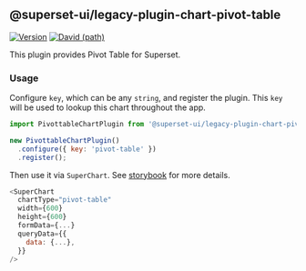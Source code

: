 ## @superset-ui/legacy-plugin-chart-pivot-table

[![Version](https://img.shields.io/npm/v/@superset-ui/legacy-plugin-chart-pivot-table.svg?style=flat-square)](https://www.npmjs.com/package/@superset-ui/legacy-plugin-chart-pivot-table)
[![David (path)](https://img.shields.io/david/apache-superset/superset-ui-plugins.svg?path=packages%2Fsuperset-ui-legacy-plugin-chart-pivot-table&style=flat-square)](https://david-dm.org/apache-superset/superset-ui-plugins?path=packages/superset-ui-legacy-plugin-chart-pivot-table)

This plugin provides Pivot Table for Superset.

### Usage

Configure `key`, which can be any `string`, and register the plugin. This `key` will be used to lookup this chart throughout the app.

```js
import PivottableChartPlugin from '@superset-ui/legacy-plugin-chart-pivot-table';

new PivottableChartPlugin()
  .configure({ key: 'pivot-table' })
  .register();
```

Then use it via `SuperChart`. See [storybook](https://apache-superset.github.io/superset-ui-plugins/?selectedKind=plugin-chart-pivot-table) for more details.

```js
<SuperChart
  chartType="pivot-table"
  width={600}
  height={600}
  formData={...}
  queryData={{
    data: {...},
  }}
/>
```